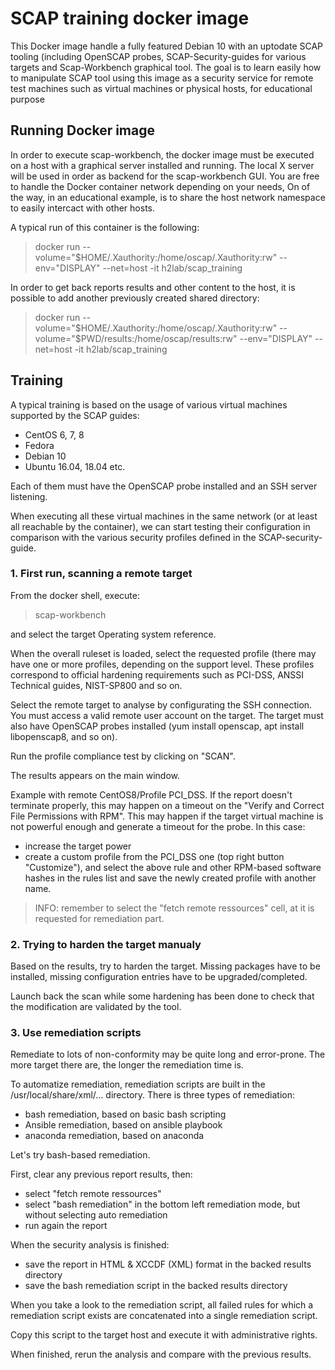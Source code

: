 # SCAP training docker image

This Docker image handle a fully featured Debian 10 with an uptodate SCAP tooling (including OpenSCAP probes, SCAP-Security-guides for various targets and Scap-Workbench graphical tool.
The goal is to learn easily how to manipulate SCAP tool using this image as a security service for remote test machines such as virtual machines or physical hosts, for educational purpose

## Running Docker image

In order to execute scap-workbench, the docker image must be executed on a host with a graphical server installed and running. The local X server will be used in order as backend for the scap-workbench GUI.
You are free to handle the Docker container network depending on your needs, On of the way, in an educational example, is to share the host network namespace to easily intercact with other hosts.

A typical run of this container is the following:

>  docker run --volume="$HOME/.Xauthority:/home/oscap/.Xauthority:rw" --env="DISPLAY" --net=host -it h2lab/scap_training

In order to get back reports results and other content to the host, it is possible to add another previously created shared directory:

>  docker run --volume="$HOME/.Xauthority:/home/oscap/.Xauthority:rw" --volume="$PWD/results:/home/oscap/results:rw" --env="DISPLAY" --net=host -it h2lab/scap_training


## Training

A typical training is based on the usage of various virtual machines supported by the SCAP guides:
- CentOS 6, 7, 8
- Fedora
- Debian 10
- Ubuntu 16.04, 18.04
etc.

Each of them must have the OpenSCAP probe installed and an SSH server listening.

When executing all these virtual machines in the same network (or at least all reachable by the container), we can start testing their configuration in comparison with the various security profiles defined in the SCAP-security-guide.

### 1. First run, scanning a remote target

From the docker shell, execute:

> scap-workbench

and select the target Operating system reference.

When the overall ruleset is loaded, select the requested profile (there may have one or more profiles, depending on the support level. These profiles correspond to official hardening requirements such as PCI-DSS, ANSSI Technical guides, NIST-SP800 and so on.

Select the remote target to analyse by configurating the SSH connection. You must access a valid remote user account on the target. The target must also have OpenSCAP probes installed (yum install openscap, apt install libopenscap8, and so on).

Run the profile compliance test by clicking on "SCAN".

The results appears on the main window.


Example with remote CentOS8/Profile PCI_DSS.
If the report doesn't terminate properly, this may happen on a timeout on the "Verify and Correct File Permissions with RPM". This may happen if the target virtual machine is not powerful enough and generate a timeout for the probe. In this case:

   * increase the target power
   * create a custom profile from the PCI_DSS one (top right button "Customize"), and select the above rule and other RPM-based software hashes in the rules list and save the newly created profile with another name.


> INFO: remember to select the "fetch remote ressources" cell, at it is requested for remediation part.

### 2. Trying to harden the target manualy

Based on the results, try to harden the target. Missing packages have to be installed, missing configuration entries have to be upgraded/completed.

Launch back the scan while some hardening has been done to check that the modification are validated by the tool.

### 3. Use remediation scripts

Remediate to lots of non-conformity may be quite long and error-prone. The more target there are, the longer the remediation time is.

To automatize remediation, remediation scripts are built in the /usr/local/share/xml/... directory.
There is three types of remediation:

   * bash remediation, based on basic bash scripting
   * Ansible remediation, based on ansible playbook
   * anaconda remediation, based on anaconda

Let's try bash-based remediation.

First, clear any previous report results, then:

   * select "fetch remote ressources"
   * select "bash remediation" in the bottom left remediation mode, but without selecting auto remediation
   * run again the report

When the security analysis is finished:

   * save the report in HTML & XCCDF (XML) format in the backed results directory
   * save the bash remediation script in the backed results directory

When you take a look to the remediation script, all failed rules for which a remediation script exists are concatenated into a single remediation script.

Copy this script to the target host and execute it with administrative rights.

When finished, rerun the analysis and compare with the previous results.

